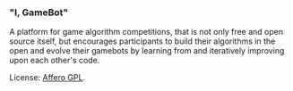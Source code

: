 ### "I, GameBot"

A platform for game algorithm competitions, that is not only free and open source itself, but encourages participants to build their algorithms in the open and evolve their gamebots by learning from and iteratively improving upon each other's code.

License: [Affero GPL](http://www.gnu.org/licenses/agpl.html).

